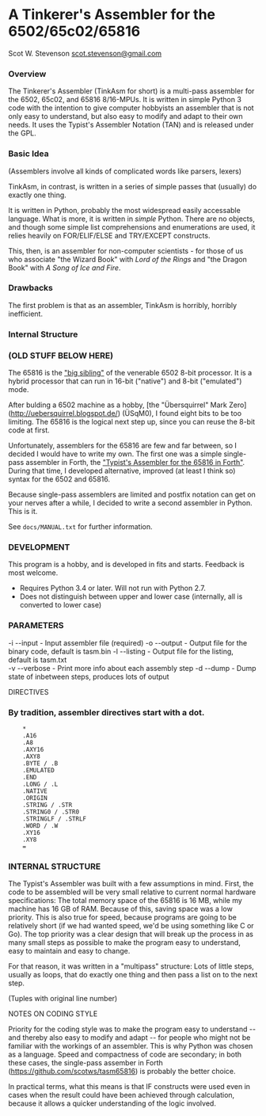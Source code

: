 # A Tinkerer's Assembler for the 6502/65c02/65816

Scot W. Stevenson <scot.stevenson@gmail.com>


### Overview

The Tinkerer's Assembler (TinkAsm for short) is a multi-pass assembler for the
6502, 65c02, and 65816 8/16-MPUs. It is written in simple Python 3 code with the
intention to give computer hobbyists an assembler that is not only easy to
understand, but also easy to modify and adapt to their own needs. It uses the
Typist's Assembler Notation (TAN) and is released under the GPL. 


### Basic Idea


(Assemblers involve all kinds of complicated words like parsers, lexers)

TinkAsm, in contrast, is written in a series of simple passes that (usually) do
exactly one thing. 

It is written in Python, probably the most widespread easily accessable
language. What is more, it is written in *simple* Python. There are no objects,
and though some simple list comprehensions and enumerations are used, it relies
heavily on FOR/ELIF/ELSE and TRY/EXCEPT constructs. 


This, then, is an assembler for non-computer scientists - for those of us who
associate "the Wizard Book" with *Lord of the Rings* and "the Dragon Book" with *A Song
of Ice and Fire*. 


### Drawbacks

The first problem is that as an assembler, TinkAsm is horribly, horribly
inefficient. 


### Internal Structure 





### (OLD STUFF BELOW HERE) 


The 65816 is the ["big sibling"](http://en.wikipedia.org/wiki/WDC_65816/65802)
of the venerable 6502 8-bit processor. It is a hybrid processor that can run in
16-bit ("native") and 8-bit ("emulated") mode.

After bulding a 6502 machine as a hobby, [the "Übersquirrel" Mark Zero]
(http://uebersquirrel.blogspot.de/) (ÜSqM0), I found eight bits to be too
limiting. The 65816 is the logical next step up, since you can reuse the 8-bit
code at first. 

Unfortunately, assemblers for the 65816 are few and far between, so I decided I
would have to write my own. The first one was a simple single-pass assembler in
Forth, the ["Typist's Assembler for the 65816 in
Forth"](https://github.com/scotws/tasm65816). During that time, I developed
alternative, improved (at least I think so) syntax for the 6502 and 65816.

Because single-pass assemblers are limited and postfix notation can get on your
nerves after a while, I decided to write a second assembler in Python. This is
it.

See `docs/MANUAL.txt` for further information.

### DEVELOPMENT

This program is a hobby, and is developed in fits and starts. Feedback is most
welcome. 



- Requires Python 3.4 or later. Will not run with Python 2.7. 
- Does not distinguish between upper and lower case (internally, all is converted to lower case)



### PARAMETERS

-i --input      - Input assembler file (required) 
-o --output     - Output file for the binary code, default is tasm.bin 
-l --listing    - Output file for the listing, default is tasm.txt  
-v --verbose    - Print more info about each assembly step
-d --dump       - Dump state of inbetween steps, produces lots of output


DIRECTIVES

### By tradition, assembler directives start with a dot.


        *
        .A16
        .A8
        .AXY16
        .AXY8
        .BYTE / .B
        .EMULATED
        .END 
        .LONG / .L
        .NATIVE
        .ORIGIN
        .STRING / .STR
        .STRING0 / .STR0
        .STRINGLF / .STRLF
        .WORD / .W
        .XY16
        .XY8
        = 

### INTERNAL STRUCTURE

The Typist's Assembler was built with a few assumptions in mind. First, the code to be assembled will be very small relative to current normal hardware specifications: The total memory space of the 65816 is 16 MB, while my machine 
has 16 GB of RAM. Because of this, saving space was a low priority. This is also true for speed, because programs are going to be relatively short (if we had wanted speed, we'd be using something like C or Go). The top priority was a clear design that will break up the process in as many small steps as possible to make the program easy to understand, easy to maintain and easy to change. 

For that reason, it was written in a "multipass" structure: Lots of little steps, usually as loops, that do exactly one thing and then pass a list on to the next step. 


(Tuples with original line number)




NOTES ON CODING STYLE 

Priority for the coding style was to make the program easy to understand -- and thereby also easy to modify and adapt -- for people who might not be familiar with the workings of an assembler. This is why Python was chosen as a language. Speed and compactness of code are secondary; in both these cases, the single-pass assember in Forth (https://github.com/scotws/tasm65816) is probably the better choice. 

In practical terms, what this means is that IF constructs were used even in cases when the result could have been achieved through calculation, because it allows a quicker understanding of the logic involved. 




